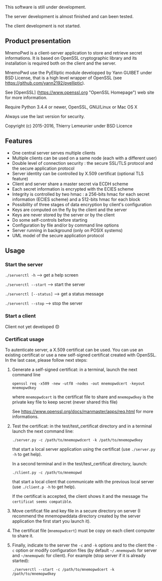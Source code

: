 This software is still under development. 

The server development is almost finished and can been tested.

The client development is not started.

## Product presentation

MnemoPwd is a client-server application to store and retrieve secret informations.
It is based on OpenSSL cryptographic library and its installation is required both
on the client and the server.

MnemoPwd use the PyElliptic module developped by Yann GUIBET under BSD License,
that is a high level wrapper of OpenSSL (see https://github.com/yann2192/pyelliptic).

See [OpenSSL] (https://www.openssl.org "OpenSSL Homepage") web site for more information.

Require Python 3.4.4 or newer, OpenSSL, GNU/Linux or Mac OS X

Always use the last version for security.

Copyright (c) 2015-2016, Thierry Lemeunier <thierry at lemeunier dot net> under 
BSD Licence

## Features

- One central server serves multiple clients
- Multiple clients can be used on a same node (each with a different user)
- Double level of connection security : the secure SSL/TLS protocol and the secure application protocol
- Server identity can be controlled by X.509 certificat (optional TLS feature)
- Client and server share a master secret via ECDH scheme
- Each secret information is encrypted with the ECIES scheme
- Integrity is controlled by two hmac : a 256-bits hmac for each secret information (ECIES scheme) and a 512-bits hmac for each block
- Possibility of three stages of data encryption by client's configuration
- Keys are computed on the fly by the client and the server
- Keys are never stored by the server or by the client
- Do some self-controls before starting
- Configuration by file and/or by command line options
- Server running in background (only on POSIX systems)
- UML model of the secure application protocol

## Usage

### Start the server

   `./serverctl -h`          --> get a help screen

   `./serverctl --start`     --> start the server

   `./serverctl [--status]`  --> get a status message

   `./serverctl --stop`      --> stop the server

### Start a client

   Client not yet developed :disappointed:

### Certificat usage

To autenticate server, a X.509 certificat can be used. You can use an existing certificat or use
a new self-signed certificat created with OpenSSL. In the last case, please follow next steps:

1. Generate a self-signed certificat: in a terminal, launch the next command line

   `openssl req -x509 -new -utf8 -nodes -out mnemopwdcert -keyout mnemopwdkey`

   where `mnemopwdcert` is the certificat file to share and `mnemopwdkey` is the private key
   file to keep secret (never shared this file)
   
   See https://www.openssl.org/docs/manmaster/apps/req.html for more informations.

2. Test the certificat: in the test/test_certificat directory and in a terminal launch
   the next command line:

   `./server.py -c /path/to/mnemopwdcert -k /path/to/mnemopwdkey`
   
   that start a local server application using the certificat (use `./server.py -h` to get help).

   In a second terminal and in the test/test_certificat directory, launch:

   `./client.py -c /path/to/mnemopwd`

   that start a local client that communicate with the previous local server (use `./client.p -h` to get help).

   If the certificat is accepted, the client shows it and the message `The certificat seems compatible`.

3. Move certificat file and key file in a secure directory on server (I recommend the mnemopwddata
directory created by the server application the first start you launch it).

4. The certificat file (`mnemopwdcert`) must be copy on each client computer to share it.

5. Finally, indicate to the server the `-c` and `-k` options and to the client the `-c` option or 
modify configuration files (by default `~/.mnemopwds` for server and `~/mnemopwdc` for client).
For example (stop server if it is already started):

   `./serverctl --start -c /path/to/mnemopwdcert -k /path/to/mnemopwdkey`
